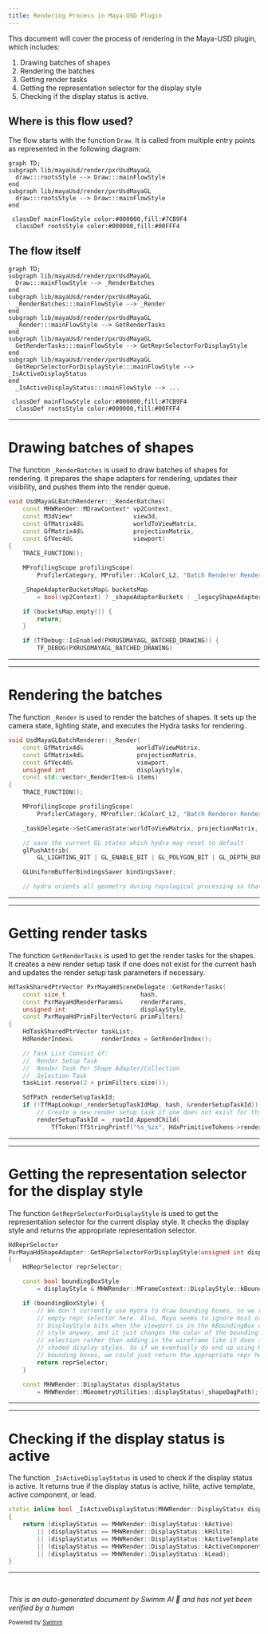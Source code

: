 ```yaml
---
title: Rendering Process in Maya-USD Plugin
---
```


This document will cover the process of rendering in the Maya-USD plugin, which includes:

1. Drawing batches of shapes
2. Rendering the batches
3. Getting render tasks
4. Getting the representation selector for the display style
5. Checking if the display status is active.

## Where is this flow used?

The flow starts with the function `Draw`. It is called from multiple entry points as represented in the following diagram:

```mermaid
graph TD;
subgraph lib/mayaUsd/render/pxrUsdMayaGL
  draw:::rootsStyle --> Draw:::mainFlowStyle
end
subgraph lib/mayaUsd/render/pxrUsdMayaGL
  draw:::rootsStyle --> Draw:::mainFlowStyle
end

 classDef mainFlowStyle color:#000000,fill:#7CB9F4
  classDef rootsStyle color:#000000,fill:#00FFF4
```

## The flow itself

```mermaid
graph TD;
subgraph lib/mayaUsd/render/pxrUsdMayaGL
  Draw:::mainFlowStyle --> _RenderBatches
end
subgraph lib/mayaUsd/render/pxrUsdMayaGL
  _RenderBatches:::mainFlowStyle --> _Render
end
subgraph lib/mayaUsd/render/pxrUsdMayaGL
  _Render:::mainFlowStyle --> GetRenderTasks
end
subgraph lib/mayaUsd/render/pxrUsdMayaGL
  GetRenderTasks:::mainFlowStyle --> GetReprSelectorForDisplayStyle
end
subgraph lib/mayaUsd/render/pxrUsdMayaGL
  GetReprSelectorForDisplayStyle:::mainFlowStyle --> _IsActiveDisplayStatus
end
  _IsActiveDisplayStatus:::mainFlowStyle --> ...

 classDef mainFlowStyle color:#000000,fill:#7CB9F4
  classDef rootsStyle color:#000000,fill:#00FFF4
```

<SwmSnippet path="/lib/mayaUsd/render/pxrUsdMayaGL/batchRenderer.cpp" line="1208">

---

# Drawing batches of shapes

The function `_RenderBatches` is used to draw batches of shapes for rendering. It prepares the shape adapters for rendering, updates their visibility, and pushes them into the render queue.

```c++
void UsdMayaGLBatchRenderer::_RenderBatches(
    const MHWRender::MDrawContext* vp2Context,
    const M3dView*                 view3d,
    const GfMatrix4d&              worldToViewMatrix,
    const GfMatrix4d&              projectionMatrix,
    const GfVec4d&                 viewport)
{
    TRACE_FUNCTION();

    MProfilingScope profilingScope(
        ProfilerCategory, MProfiler::kColorC_L2, "Batch Renderer Rendering Batches");

    _ShapeAdapterBucketsMap& bucketsMap
        = bool(vp2Context) ? _shapeAdapterBuckets : _legacyShapeAdapterBuckets;

    if (bucketsMap.empty()) {
        return;
    }

    if (TfDebug::IsEnabled(PXRUSDMAYAGL_BATCHED_DRAWING)) {
        TF_DEBUG(PXRUSDMAYAGL_BATCHED_DRAWING)
```

---

</SwmSnippet>

<SwmSnippet path="/lib/mayaUsd/render/pxrUsdMayaGL/batchRenderer.cpp" line="1128">

---

# Rendering the batches

The function `_Render` is used to render the batches of shapes. It sets up the camera state, lighting state, and executes the Hydra tasks for rendering.

```c++
void UsdMayaGLBatchRenderer::_Render(
    const GfMatrix4d&               worldToViewMatrix,
    const GfMatrix4d&               projectionMatrix,
    const GfVec4d&                  viewport,
    unsigned int                    displayStyle,
    const std::vector<_RenderItem>& items)
{
    TRACE_FUNCTION();

    MProfilingScope profilingScope(
        ProfilerCategory, MProfiler::kColorC_L2, "Batch Renderer Rendering Batch");

    _taskDelegate->SetCameraState(worldToViewMatrix, projectionMatrix, viewport);

    // save the current GL states which hydra may reset to default
    glPushAttrib(
        GL_LIGHTING_BIT | GL_ENABLE_BIT | GL_POLYGON_BIT | GL_DEPTH_BUFFER_BIT | GL_VIEWPORT_BIT);

    GLUniformBufferBindingsSaver bindingsSaver;

    // hydra orients all geometry during topological processing so that
```

---

</SwmSnippet>

<SwmSnippet path="/lib/mayaUsd/render/pxrUsdMayaGL/sceneDelegate.cpp" line="538">

---

# Getting render tasks

The function `GetRenderTasks` is used to get the render tasks for the shapes. It creates a new render setup task if one does not exist for the current hash and updates the render setup task parameters if necessary.

```c++
HdTaskSharedPtrVector PxrMayaHdSceneDelegate::GetRenderTasks(
    const size_t                     hash,
    const PxrMayaHdRenderParams&     renderParams,
    unsigned int                     displayStyle,
    const PxrMayaHdPrimFilterVector& primFilters)
{
    HdTaskSharedPtrVector taskList;
    HdRenderIndex&        renderIndex = GetRenderIndex();

    // Task List Consist of:
    //  Render Setup Task
    //  Render Task Per Shape Adapter/Collection
    //  Selection Task
    taskList.reserve(2 + primFilters.size());

    SdfPath renderSetupTaskId;
    if (!TfMapLookup(_renderSetupTaskIdMap, hash, &renderSetupTaskId)) {
        // Create a new render setup task if one does not exist for this hash.
        renderSetupTaskId = _rootId.AppendChild(
            TfToken(TfStringPrintf("%s_%zx", HdxPrimitiveTokens->renderSetupTask.GetText(), hash)));

```

---

</SwmSnippet>

<SwmSnippet path="/lib/mayaUsd/render/pxrUsdMayaGL/shapeAdapter.cpp" line="195">

---

# Getting the representation selector for the display style

The function `GetReprSelectorForDisplayStyle` is used to get the representation selector for the current display style. It checks the display style and returns the appropriate representation selector.

```c++
HdReprSelector
PxrMayaHdShapeAdapter::GetReprSelectorForDisplayStyle(unsigned int displayStyle) const
{
    HdReprSelector reprSelector;

    const bool boundingBoxStyle
        = displayStyle & MHWRender::MFrameContext::DisplayStyle::kBoundingBox;

    if (boundingBoxStyle) {
        // We don't currently use Hydra to draw bounding boxes, so we return an
        // empty repr selector here. Also, Maya seems to ignore most other
        // DisplayStyle bits when the viewport is in the kBoundingBox display
        // style anyway, and it just changes the color of the bounding box on
        // selection rather than adding in the wireframe like it does for
        // shaded display styles. So if we eventually do end up using Hydra for
        // bounding boxes, we could just return the appropriate repr here.
        return reprSelector;
    }

    const MHWRender::DisplayStatus displayStatus
        = MHWRender::MGeometryUtilities::displayStatus(_shapeDagPath);
```

---

</SwmSnippet>

<SwmSnippet path="/lib/mayaUsd/render/pxrUsdMayaGL/shapeAdapter.cpp" line="85">

---

# Checking if the display status is active

The function `_IsActiveDisplayStatus` is used to check if the display status is active. It returns true if the display status is active, hilite, active template, active component, or lead.

```c++
static inline bool _IsActiveDisplayStatus(MHWRender::DisplayStatus displayStatus)
{
    return (displayStatus == MHWRender::DisplayStatus::kActive)
        || (displayStatus == MHWRender::DisplayStatus::kHilite)
        || (displayStatus == MHWRender::DisplayStatus::kActiveTemplate)
        || (displayStatus == MHWRender::DisplayStatus::kActiveComponent)
        || (displayStatus == MHWRender::DisplayStatus::kLead);
}
```

---

</SwmSnippet>

&nbsp;

_This is an auto-generated document by Swimm AI 🌊 and has not yet been verified by a human_

<SwmMeta version="3.0.0" repo-id="Z2l0aHViJTNBJTNBbWF5YS11c2QlM0ElM0FnaWxhZG5hdm90" repo-name="maya-usd"><sup>Powered by [Swimm](/)</sup></SwmMeta>
